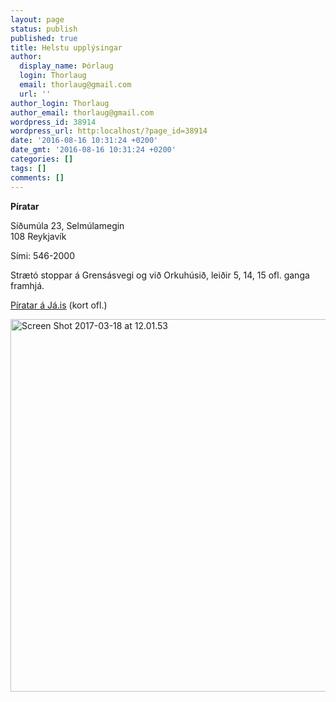 ```yaml
---
layout: page
status: publish
published: true
title: Helstu upplýsingar
author:
  display_name: Þórlaug
  login: Thorlaug
  email: thorlaug@gmail.com
  url: ''
author_login: Thorlaug
author_email: thorlaug@gmail.com
wordpress_id: 38914
wordpress_url: http:localhost/?page_id=38914
date: '2016-08-16 10:31:24 +0200'
date_gmt: '2016-08-16 10:31:24 +0200'
categories: []
tags: []
comments: []
---
```

<p><strong>Píratar</strong></p>
<p>Síðumúla 23, Selmúlamegin<br />
108 Reykjavík</p>
<p>Sími: 546-2000</p>
<p>Strætó stoppar á Grensásvegi og við Orkuhúsið, leiðir 5, 14, 15 ofl. ganga framhjá.</p>
<p><a href="https://ja.is/piratar/">Píratar á Já.is</a> (kort ofl.)</p>
<p><a href="http:localhost/wp-content/uploads/2017/03/screen-shot-2017-03-18-at-12-01-53.png"><img class="alignnone size-large wp-image-42138" src="http:localhost/wp-content/uploads/2017/03/screen-shot-2017-03-18-at-12-01-53-1024x596.png" alt="Screen Shot 2017-03-18 at 12.01.53" width="1024" height="596" /></a></p>
